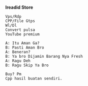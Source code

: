 **Ireadid Store**
```
Vps/Rdp
CPP/File Gtps
Wl/Dl
Convert pulsa
YouTube premium
```

```
A: Itu Aman Ga?
B: Pasti Aman Bro 
A: Beneran?
B: Ya bro Dijamin Barang Nya Fresh
A: Ragu Deh
B: Ragu Skip Ya Bro
```

``` 
Buy? Pm
Cpp hasil buatan sendiri.
```
